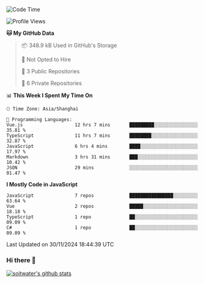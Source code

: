 <!--START_SECTION:waka-->
![Code Time](http://img.shields.io/badge/Code%20Time-4%2C323%20hrs%2049%20mins-blue)

![Profile Views](http://img.shields.io/badge/Profile%20Views-0-blue)

**🐱 My GitHub Data** 

> 📦 348.9 kB Used in GitHub's Storage 
 > 
> 🚫 Not Opted to Hire
 > 
> 📜 3 Public Repositories 
 > 
> 🔑 6 Private Repositories 
 > 
📊 **This Week I Spent My Time On** 

```text
🕑︎ Time Zone: Asia/Shanghai

💬 Programming Languages: 
Vue.js                   12 hrs 7 mins       █████████░░░░░░░░░░░░░░░░   35.81 % 
TypeScript               11 hrs 7 mins       ████████░░░░░░░░░░░░░░░░░   32.87 % 
JavaScript               6 hrs 4 mins        ████░░░░░░░░░░░░░░░░░░░░░   17.97 % 
Markdown                 3 hrs 31 mins       ███░░░░░░░░░░░░░░░░░░░░░░   10.42 % 
JSON                     29 mins             ░░░░░░░░░░░░░░░░░░░░░░░░░   01.47 % 
```

**I Mostly Code in JavaScript** 

```text
JavaScript               7 repos             ████████████████░░░░░░░░░   63.64 % 
Vue                      2 repos             █████░░░░░░░░░░░░░░░░░░░░   18.18 % 
TypeScript               1 repo              ██░░░░░░░░░░░░░░░░░░░░░░░   09.09 % 
C#                       1 repo              ██░░░░░░░░░░░░░░░░░░░░░░░   09.09 % 
```




 Last Updated on 30/11/2024 18:44:39 UTC
<!--END_SECTION:waka-->

### Hi there 👋
[![soitwater's github stats](https://github-readme-stats.vercel.app/api?username=soitwater)](https://github.com/soitwater/github-readme-stats)
